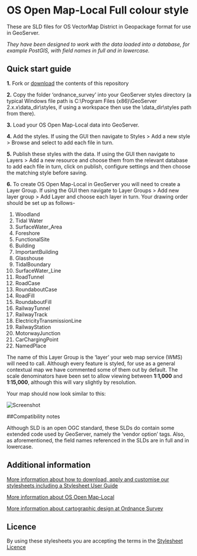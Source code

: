 ﻿# OS Open Map-Local Full colour style

These are SLD files for OS VectorMap District in Geopackage format for use in GeoServer.

*They have been designed to work with the data loaded into a database, for example PostGIS, with field names in full and in lowercase.*

## Quick start guide

**1.**  Fork or [download](https://github.com/OrdnanceSurvey/OS-OpenMap-Local-stylesheets/archive/master.zip) the contents of this repository

**2.**  Copy the folder ‘ordnance_survey’ into your GeoServer styles directory (a typical Windows file path is C:\Program Files (x86)\GeoServer 2.x.x\data_dir\styles, if using a workspace then use the \data_dir\styles path from there).

**3.**  Load your OS Open Map-Local data into GeoServer.

**4.**  Add the styles. If using the GUI then navigate to Styles > Add a new style > Browse and select to add each file in turn.

**5.**  Publish these styles with the data. If using the GUI then navigate to Layers > Add a new resource and choose them from the relevant database to add each file in turn, click on publish, configure settings and then choose the matching style before saving.

**6.**  To create OS Open Map-Local in GeoServer you will need to create a Layer Group. If using the GUI then navigate to Layer Groups > Add new layer group > Add Layer and choose each layer in turn. Your drawing order should be set up as follows-

1) Woodland
2) Tidal Water
3) SurfaceWater_Area
4) Foreshore
5) FunctionalSite
6) Building
7) ImportantBuilding
8) Glasshouse
9) TidalBoundary
10) SurfaceWater_Line
11) RoadTunnel
12) RoadCase
13) RoundaboutCase
14) RoadFill
15) RoundaboutFill
16) RailwayTunnel
17) RailwayTrack
18) ElectricityTransmissionLine
19) RailwayStation
20) MotorwayJunction
21) CarChargingPoint
22) NamedPlace

The name of this Layer Group is the ‘layer’ your web map service (WMS) will need to call.
Although every feature is styled, for use as a general contextual map we have commented some of them out by default.
The scale denominators have been set to allow viewing between **1:1,000** and **1:15,000**, although this will vary slightly by resolution.

Your map should now look similar to this: 

  ![Screenshot](https://github.com/OrdnanceSurvey/OS-OpenMap-Local-stylesheets/blob/master/GML%20stylesheets/GeoServer%20stylesheets%20%28SLD%29/Full%20colour%20style/images/OML_FC_screenshot.png "Screenshot of OS OpenMap - Local")

##Compatibility notes

Although SLD is an open OGC standard, these SLDs do contain some extended code used by GeoServer, namely the ‘vendor option’ tags. Also, as aforementioned, the field names referenced in the SLDs are in full and in lowercase.

## Additional information

[More information about how to download, apply and customise our stylesheets including a Stylesheet User Guide](http://www.ordnancesurvey.co.uk/resources/carto-design/cartographic-stylesheets.html)

[More information about OS Open Map-Local](https://www.ordnancesurvey.co.uk/business-and-government/products/os-open-map-local.html)

[More information about cartographic design at Ordnance Survey](https://www.ordnancesurvey.co.uk/resources/carto-design/)

## Licence

By using these stylesheets you are accepting the terms in the [Stylesheet Licence](http://www.ordnancesurvey.co.uk/docs/licences/stylesheet-licence-v2.pdf)

